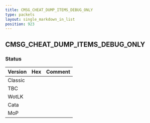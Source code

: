 ```yaml
---
title: CMSG_CHEAT_DUMP_ITEMS_DEBUG_ONLY
type: packets
layout: single_markdown_in_list
position: 923
---
```


## CMSG_CHEAT_DUMP_ITEMS_DEBUG_ONLY

### Status

Version    | Hex        | Comment
---------- | ---------- | ---------- 
Classic    |            |
TBC        |            |
WotLK      |            |
Cata       |            |
MoP        |            |